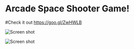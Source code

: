 # Arcade Space Shooter Game!

#Check it out 
https://goo.gl/ZwHWLB

![Screen shot](https://s3-sa-east-1.amazonaws.com/br.com.paulorec/space_shooter/resources/Captura+de+Tela+2017-03-19+a%CC%80s+11.58.23.png)

![Screen shot](https://s3-sa-east-1.amazonaws.com/br.com.paulorec/space_shooter/resources/Captura+de+Tela+2017-03-19+a%CC%80s+12.01.48.png)

